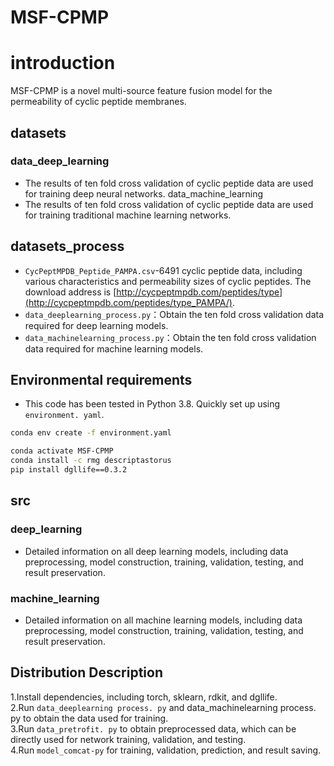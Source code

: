 # MSF-CPMP

# introduction

MSF-CPMP is a novel multi-source feature fusion model for the permeability of cyclic peptide membranes.   
## datasets

### data_deep_learning   
* The results of ten fold cross validation of cyclic peptide data are used for training deep neural networks.
data_machine_learning
* The results of ten fold cross validation of cyclic peptide data are used for training traditional machine learning networks.
## datasets_process

* `CycPeptMPDB_Peptide_PAMPA.csv`-6491 cyclic peptide data, including various characteristics and permeability sizes of cyclic peptides. The download address is [http://cycpeptmpdb.com/peptides/type](http://cycpeptmpdb.com/peptides/type_PAMPA/).
* `data_deeplearning_process.py`：Obtain the ten fold cross validation data required for deep learning models.
* `data_machinelearning_process.py`：Obtain the ten fold cross validation data required for machine learning models.   
## Environmental requirements

* This code has been tested in Python 3.8. Quickly set up using `environment. yaml`.
```bash
conda env create -f environment.yaml
```
```bash
conda activate MSF-CPMP
conda install -c rmg descriptastorus
pip install dgllife==0.3.2
```
## src

### deep_learning

* Detailed information on all deep learning models, including data preprocessing, model construction, training, validation, testing, and result preservation.

### machine_learning

* Detailed information on all machine learning models, including data preprocessing, model construction, training, validation, testing, and result preservation.

## Distribution Description

1.Install dependencies, including torch, sklearn, rdkit, and dgllife.  
2.Run `data_deeplearning process. py` and data_machinelearning process. py to obtain the data used for training.  
3.Run `data_pretrofit. py` to obtain preprocessed data, which can be directly used for network training, validation, and testing.  
4.Run `model_comcat-py` for training, validation, prediction, and result saving.
